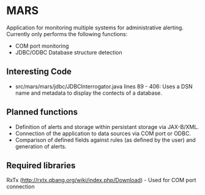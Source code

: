 MARS
====

Application for monitoring multiple systems for administrative alerting. Currently only performs the following functions:
- COM port monitoring
- JDBC/ODBC Database structure detection

Interesting Code
----------------
- src/mars/mars/jdbc/JDBCInterrogator.java lines 89 - 406: Uses a DSN name and metadata to display the contects of a database.

Planned functions
-----------------
- Definition of alerts and storage within persistant storage via JAX-B/XML.
- Connection of the application to data sources via COM port or ODBC.
- Comparison of defined fields against rules (as defined by the user) and generation of alerts.

Required libraries
------------------
RxTx (http://rxtx.qbang.org/wiki/index.php/Download) - Used for COM port connection